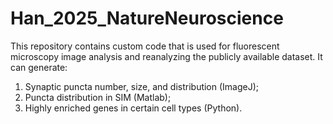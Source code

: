 # Han_2025_NatureNeuroscience
This repository contains custom code that is used for fluorescent microscopy image analysis and reanalyzing the publicly available dataset. 
It can generate:
1. Synaptic puncta number, size, and distribution (ImageJ);
2. Puncta distribution in SIM (Matlab);
3. Highly enriched genes in certain cell types (Python).
